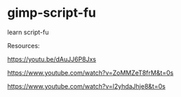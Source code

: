 # gimp-script-fu
learn script-fu

Resources:

https://youtu.be/dAuJJ6P8Jxs

https://www.youtube.com/watch?v=ZoMMZeT8frM&t=0s

https://www.youtube.com/watch?v=l2yhdaJhje8&t=0s


